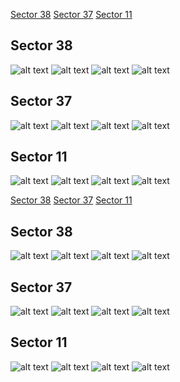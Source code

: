 [Sector 38](#sector38)
[Sector 37](#sector37)
[Sector 11](#sector11)

<a name = "sector38"></a>
## Sector 38
![alt text](/tt/WASP-172_Sector_38/WASP-172_Sector_38_a_TimeSeries.png)
![alt text](/tt/WASP-172_Sector_38/WASP-172_Sector_38_b_FoldedLightCurve.png)
![alt text](/tt/WASP-172_Sector_38/WASP-172_Sector_38_b_IndividualTransitsWithFit.png)
![alt text](/tt/WASP-172_Sector_38/WASP-172_Sector_38_c_TimingResiduals.png)

<a name = "sector37"></a>
## Sector 37
![alt text](/tt/WASP-172_Sector_37/WASP-172_Sector_37_a_TimeSeries.png)
![alt text](/tt/WASP-172_Sector_37/WASP-172_Sector_37_b_FoldedLightCurve.png)
![alt text](/tt/WASP-172_Sector_37/WASP-172_Sector_37_b_IndividualTransitsWithFit.png)
![alt text](/tt/WASP-172_Sector_37/WASP-172_Sector_37_c_TimingResiduals.png)

<a name = "sector11"></a>
## Sector 11
![alt text](/tt/WASP-172_Sector_11/WASP-172_Sector_11_a_TimeSeries.png)
![alt text](/tt/WASP-172_Sector_11/WASP-172_Sector_11_b_FoldedLightCurve.png)
![alt text](/tt/WASP-172_Sector_11/WASP-172_Sector_11_b_IndividualTransitsWithFit.png)
![alt text](/tt/WASP-172_Sector_11/WASP-172_Sector_11_c_TimingResiduals.png)

[Sector 38](#sector38)
[Sector 37](#sector37)
[Sector 11](#sector11)

<a name = "sector38"></a>
## Sector 38
![alt text](/tt/WASP-172_Sector_38/WASP-172_Sector_38_a_TimeSeries.png)
![alt text](/tt/WASP-172_Sector_38/WASP-172_Sector_38_b_FoldedLightCurve.png)
![alt text](/tt/WASP-172_Sector_38/WASP-172_Sector_38_b_IndividualTransitsWithFit.png)
![alt text](/tt/WASP-172_Sector_38/WASP-172_Sector_38_c_TimingResiduals.png)

<a name = "sector37"></a>
## Sector 37
![alt text](/tt/WASP-172_Sector_37/WASP-172_Sector_37_a_TimeSeries.png)
![alt text](/tt/WASP-172_Sector_37/WASP-172_Sector_37_b_FoldedLightCurve.png)
![alt text](/tt/WASP-172_Sector_37/WASP-172_Sector_37_b_IndividualTransitsWithFit.png)
![alt text](/tt/WASP-172_Sector_37/WASP-172_Sector_37_c_TimingResiduals.png)

<a name = "sector11"></a>
## Sector 11
![alt text](/tt/WASP-172_Sector_11/WASP-172_Sector_11_a_TimeSeries.png)
![alt text](/tt/WASP-172_Sector_11/WASP-172_Sector_11_b_FoldedLightCurve.png)
![alt text](/tt/WASP-172_Sector_11/WASP-172_Sector_11_b_IndividualTransitsWithFit.png)
![alt text](/tt/WASP-172_Sector_11/WASP-172_Sector_11_c_TimingResiduals.png)

